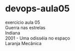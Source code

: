 # devops-aula05
exercício aula 05<br>
Guerra nas estrelas<br>
Indiana <br>
2001 - Uma odisséia no espaço<br>
Laranja Mecânica
